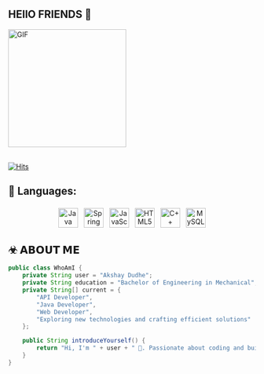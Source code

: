 
## HEllO FRIENDS 👋

<div align="left">
<img height="240" width="240" alt="GIF" align="center" src="https://media1.tenor.com/m/Up_UxMLx8MkAAAAd/shinchan-mask.gif">
</div>
<br>

[![Hits](https://hits.sh/github.com/akshay-dudhe.svg?style=for-the-badge&label=Profile-Visitors&logo=bugatti)](https://hits.sh/github.com/akshay-dudhe.svg)
</br>

## 🧰 Languages:
<p align="center">
<img src="https://img.shields.io/badge/Java-007396?style=for-the-badge&logo=java&logoColor=white" alt="Java" height="40" style="vertical-align:top; margin:4px">
<img src="https://img.shields.io/badge/Spring_Boot-6DB33F?style=for-the-badge&logo=spring-boot&logoColor=white" alt="Spring Boot" height="40" style="vertical-align:top; margin:4px">
<img src="https://img.shields.io/badge/JavaScript-323330?style=for-the-badge&logo=javascript&logoColor=F7DF1E" alt="JavaScript" height="40" style="vertical-align:top; margin:4px">
<img src="https://img.shields.io/badge/HTML5-E34F26?style=for-the-badge&logo=html5&logoColor=white" alt="HTML5" height="40" style="vertical-align:top; margin:4px">
<img src="https://img.shields.io/badge/C++-00599C?style=for-the-badge&logo=c%2B%2B&logoColor=white" alt="C++" height="40" style="vertical-align:top; margin:4px">
<img src="https://img.shields.io/badge/MySQL-4479A1?style=for-the-badge&logo=mysql&logoColor=white" alt="MySQL" height="40" style="vertical-align:top; margin:4px">
</p>


## ☣ 𝗔𝗕𝗢𝗨𝗧 𝗠𝗘
```java
public class WhoAmI {
    private String user = "Akshay Dudhe";
    private String education = "Bachelor of Engineering in Mechanical";
    private String[] current = {
        "API Developer",
        "Java Developer",
        "Web Developer",
        "Exploring new technologies and crafting efficient solutions"
    };

    public String introduceYourself() {
        return "Hi, I'm " + user + " 🚀. Passionate about coding and building impactful applications!";
    }
}
